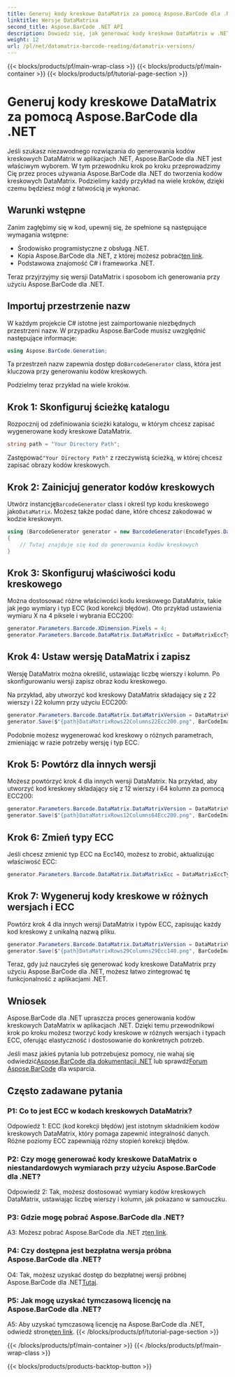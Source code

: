 ```yaml
---
title: Generuj kody kreskowe DataMatrix za pomocą Aspose.BarCode dla .NET
linktitle: Wersje DataMatrixa
second_title: Aspose.BarCode .NET API
description: Dowiedz się, jak generować kody kreskowe DataMatrix w .NET przy użyciu Aspose.BarCode dla .NET. Niestandardowe wymiary, obsługa ECC i wiele więcej.
weight: 12
url: /pl/net/datamatrix-barcode-reading/datamatrix-versions/
---
```


{{< blocks/products/pf/main-wrap-class >}}
{{< blocks/products/pf/main-container >}}
{{< blocks/products/pf/tutorial-page-section >}}

# Generuj kody kreskowe DataMatrix za pomocą Aspose.BarCode dla .NET

Jeśli szukasz niezawodnego rozwiązania do generowania kodów kreskowych DataMatrix w aplikacjach .NET, Aspose.BarCode dla .NET jest właściwym wyborem. W tym przewodniku krok po kroku przeprowadzimy Cię przez proces używania Aspose.BarCode dla .NET do tworzenia kodów kreskowych DataMatrix. Podzielimy każdy przykład na wiele kroków, dzięki czemu będziesz mógł z łatwością je wykonać.

## Warunki wstępne

Zanim zagłębimy się w kod, upewnij się, że spełnione są następujące wymagania wstępne:
- Środowisko programistyczne z obsługą .NET.
-  Kopia Aspose.BarCode dla .NET, z której możesz pobrać[ten link](https://releases.aspose.com/barcode/net/).
- Podstawowa znajomość C# i frameworka .NET.

Teraz przyjrzyjmy się wersji DataMatrix i sposobom ich generowania przy użyciu Aspose.BarCode dla .NET.

## Importuj przestrzenie nazw

W każdym projekcie C# istotne jest zaimportowanie niezbędnych przestrzeni nazw. W przypadku Aspose.BarCode musisz uwzględnić następujące informacje:

```csharp
using Aspose.BarCode.Generation;
```

 Ta przestrzeń nazw zapewnia dostęp do`BarcodeGenerator` class, która jest kluczowa przy generowaniu kodów kreskowych.

Podzielmy teraz przykład na wiele kroków.

## Krok 1: Skonfiguruj ścieżkę katalogu

Rozpocznij od zdefiniowania ścieżki katalogu, w którym chcesz zapisać wygenerowane kody kreskowe DataMatrix.

```csharp
string path = "Your Directory Path";
```

 Zastępować`"Your Directory Path"` z rzeczywistą ścieżką, w której chcesz zapisać obrazy kodów kreskowych.

## Krok 2: Zainicjuj generator kodów kreskowych

 Utwórz instancję`BarcodeGenerator` class i określ typ kodu kreskowego jako`DataMatrix`. Możesz także podać dane, które chcesz zakodować w kodzie kreskowym.

```csharp
using (BarcodeGenerator generator = new BarcodeGenerator(EncodeTypes.DataMatrix, "Åspóse.Barcóde©"))
{
    // Tutaj znajduje się kod do generowania kodów kreskowych
}
```

## Krok 3: Skonfiguruj właściwości kodu kreskowego

Można dostosować różne właściwości kodu kreskowego DataMatrix, takie jak jego wymiary i typ ECC (kod korekcji błędów). Oto przykład ustawienia wymiaru X na 4 piksele i wybrania ECC200:

```csharp
generator.Parameters.Barcode.XDimension.Pixels = 4;
generator.Parameters.Barcode.DataMatrix.DataMatrixEcc = DataMatrixEccType.Ecc200;
```

## Krok 4: Ustaw wersję DataMatrix i zapisz

Wersję DataMatrix można określić, ustawiając liczbę wierszy i kolumn. Po skonfigurowaniu wersji zapisz obraz kodu kreskowego.

Na przykład, aby utworzyć kod kreskowy DataMatrix składający się z 22 wierszy i 22 kolumn przy użyciu ECC200:

```csharp
generator.Parameters.Barcode.DataMatrix.DataMatrixVersion = DataMatrixVersion.ECC200_22x22;
generator.Save($"{path}DataMatrixRows22Columns22Ecc200.png", BarCodeImageFormat.Png);
```

Podobnie możesz wygenerować kod kreskowy o różnych parametrach, zmieniając w razie potrzeby wersję i typ ECC.

## Krok 5: Powtórz dla innych wersji

Możesz powtórzyć krok 4 dla innych wersji DataMatrix. Na przykład, aby utworzyć kod kreskowy składający się z 12 wierszy i 64 kolumn za pomocą ECC200:

```csharp
generator.Parameters.Barcode.DataMatrix.DataMatrixVersion = DataMatrixVersion.DMRE_12x64;
generator.Save($"{path}DataMatrixRows12Columns64Ecc200.png", BarCodeImageFormat.Png);
```

## Krok 6: Zmień typy ECC

Jeśli chcesz zmienić typ ECC na Ecc140, możesz to zrobić, aktualizując właściwość ECC:

```csharp
generator.Parameters.Barcode.DataMatrix.DataMatrixEcc = DataMatrixEccType.Ecc140;
```

## Krok 7: Wygeneruj kody kreskowe w różnych wersjach i ECC

Powtórz krok 4 dla innych wersji DataMatrix i typów ECC, zapisując każdy kod kreskowy z unikalną nazwą pliku.

```csharp
generator.Parameters.Barcode.DataMatrix.DataMatrixVersion = DataMatrixVersion.ECC000_140_29x29;
generator.Save($"{path}DataMatrixRows29Columns29Ecc140.png", BarCodeImageFormat.Png);
```

Teraz, gdy już nauczyłeś się generować kody kreskowe DataMatrix przy użyciu Aspose.BarCode dla .NET, możesz łatwo zintegrować tę funkcjonalność z aplikacjami .NET.

## Wniosek

Aspose.BarCode dla .NET upraszcza proces generowania kodów kreskowych DataMatrix w aplikacjach .NET. Dzięki temu przewodnikowi krok po kroku możesz tworzyć kody kreskowe w różnych wersjach i typach ECC, oferując elastyczność i dostosowanie do konkretnych potrzeb.

 Jeśli masz jakieś pytania lub potrzebujesz pomocy, nie wahaj się odwiedzić[Aspose.BarCode dla dokumentacji .NET](https://reference.aspose.com/barcode/net/) lub sprawdź[Forum Aspose.BarCode](https://forum.aspose.com/c/barcode/13) dla wsparcia.

## Często zadawane pytania

### P1: Co to jest ECC w kodach kreskowych DataMatrix?

Odpowiedź 1: ECC (kod korekcji błędów) jest istotnym składnikiem kodów kreskowych DataMatrix, który pomaga zapewnić integralność danych. Różne poziomy ECC zapewniają różny stopień korekcji błędów.

### P2: Czy mogę generować kody kreskowe DataMatrix o niestandardowych wymiarach przy użyciu Aspose.BarCode dla .NET?

Odpowiedź 2: Tak, możesz dostosować wymiary kodów kreskowych DataMatrix, ustawiając liczbę wierszy i kolumn, jak pokazano w samouczku.

### P3: Gdzie mogę pobrać Aspose.BarCode dla .NET?

 A3: Możesz pobrać Aspose.BarCode dla .NET z[ten link](https://releases.aspose.com/barcode/net/).

### P4: Czy dostępna jest bezpłatna wersja próbna Aspose.BarCode dla .NET?

 O4: Tak, możesz uzyskać dostęp do bezpłatnej wersji próbnej Aspose.BarCode dla .NET[Tutaj](https://releases.aspose.com/).

### P5: Jak mogę uzyskać tymczasową licencję na Aspose.BarCode dla .NET?

 A5: Aby uzyskać tymczasową licencję na Aspose.BarCode dla .NET, odwiedź stronę[ten link](https://purchase.aspose.com/temporary-license/).
{{< /blocks/products/pf/tutorial-page-section >}}

{{< /blocks/products/pf/main-container >}}
{{< /blocks/products/pf/main-wrap-class >}}

{{< blocks/products/products-backtop-button >}}
